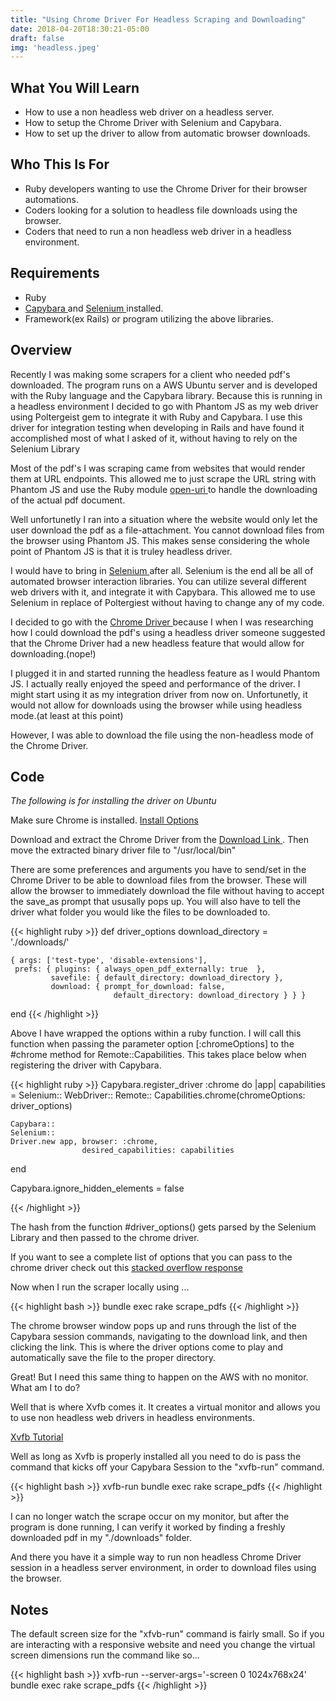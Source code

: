 ```yaml
---
title: "Using Chrome Driver For Headless Scraping and Downloading"
date: 2018-04-20T18:30:21-05:00
draft: false
img: 'headless.jpeg'
---
```

## What You Will Learn
- How to use a non headless web driver on a headless server.
- How to setup the Chrome Driver with Selenium and Capybara.
- How to set up the driver to allow from automatic browser downloads.

## Who This Is For
- Ruby developers wanting to use the Chrome Driver for their browser automations.
- Coders looking for a solution to headless file downloads using the browser.
- Coders that need to run a non headless web driver in a headless environment.

## Requirements
- Ruby
- [ Capybara ](https://github.com/teamcapybara/capybara) and [ Selenium ](http://robotframework.org/SeleniumLibrary/) installed.
- Framework(ex Rails) or program utilizing the above libraries.

## Overview

Recently I was making some scrapers for a client who needed pdf's downloaded. The program runs on a AWS Ubuntu server and is developed with the Ruby language and the Capybara library. Because this is running in a headless environment I decided to go with Phantom JS as my web driver using Poltergeist gem to integrate it with Ruby and Capybara. I use this driver for integration testing when developing in Rails and have found it accomplished most of what I asked of it, without having to rely on the Selenium Library

Most of the pdf's I was scraping came from websites that would render them at URL  endpoints. This allowed me to just scrape the URL string with Phantom JS and use the Ruby module [ open-uri ](https://ruby-doc.org/stdlib-2.4.3/libdoc/open-uri/rdoc/OpenURI.html) to handle the downloading of the actual pdf document.

Well unfortunetly I ran into a situation where the website would only let the user download the pdf as a file-attachment.  You cannot download files from the browser using Phantom JS.  This makes sense considering the whole point of Phantom JS is that it is truley headless driver.

I would have to bring in [ Selenium ](http://robotframework.org/SeleniumLibrary/) after all.  Selenium is the end all be all of  automated browser interaction libraries. You can utilize several different web drivers with it, and integrate it with Capybara.  This allowed me to use Selenium in replace of Poltergiest without having to change any of my code.

I decided to go with the [ Chrome Driver ](https://sites.google.com/a/chromium.org/chromedriver/) because I when I was researching how I could download the pdf's using a headless driver someone suggested that the Chrome Driver had a new headless feature that would allow for downloading.(nope!)

I plugged it in and started running the headless feature as I would Phantom JS. I actually really enjoyed the speed and performance of the driver.  I might start using it as my integration driver from now on.  Unfortunetly, it would not allow for downloads using the browser while using headless mode.(at least at this point)

However, I was able to download the file using the non-headless mode of the Chrome Driver.

## Code

*The following is for installing the driver on Ubuntu*

Make sure Chrome is installed. [ Install Options ](https://askubuntu.com/questions/510056/how-to-install-google-chrome)

Download and extract the Chrome Driver from the [ Download Link ](https://sites.google.com/a/chromium.org/chromedriver/downloads). Then move the extracted binary driver file to "/usr/local/bin"

There are some preferences and arguments you have to send/set in the Chrome Driver to be able to download files from the browser.
These will allow the browser to immediately download the file without having to accept the save_as prompt that ususally pops up.  You will also have to tell the driver what folder you would like the files to be downloaded to.

{{< highlight ruby >}}
  def driver_options
    download_directory = './downloads/'

    { args: ['test-type', 'disable-extensions'],
     prefs: { plugins: { always_open_pdf_externally: true  },
             savefile: { default_directory: download_directory },
             download: { prompt_for_download: false,
                           default_directory: download_directory } } }
  end
{{< /highlight >}}

Above I have wrapped the options within a ruby function.  I will call this function when passing the parameter option [:chromeOptions] to the #chrome method for  Remote::Capabilities. This takes place below when registering the driver with Capybara.

{{< highlight ruby >}}
  Capybara.register_driver :chrome do |app|
    capabilities = Selenium::
                   WebDriver::
                   Remote::
                   Capabilities.chrome(chromeOptions: driver_options)

    Capybara::
    Selenium::
    Driver.new app, browser: :chrome,
                    desired_capabilities: capabilities
  end

  Capybara.ignore_hidden_elements = false

{{< /highlight >}}

The hash from the function #driver_options() gets parsed by the Selenium Library and then passed to the chrome driver.

If you want to see a complete list of options that you can pass to the chrome driver check out this [stacked overflow response](https://stackoverflow.com/questions/38335671/selenium-chrome-where-can-i-find-a-list-of-all-available-chromeoption-arguments)

Now when I  run the scraper locally using ...

{{< highlight bash >}}
  bundle exec rake scrape_pdfs
{{< /highlight >}}

The chrome browser window pops up and runs through the list of the Capybara session commands, navigating to the download link, and then clicking the link.  This is where the driver options come to play and automatically save the file to the proper directory.

Great!  But I need this same thing to happen on the AWS with no monitor. What am I to do?

Well that is where  Xvfb comes it.  It creates a virtual monitor and allows you to use non headless web drivers in headless environments.

[Xvfb Tutorial](http://tobyho.com/2015/01/09/headless-browser-testing-xvfb/)

Well as long as Xvfb is properly installed all you need to do is pass the command that kicks off your Capybara Session to the "xvfb-run" command.

{{< highlight bash >}}
  xvfb-run bundle exec rake scrape_pdfs
{{< /highlight >}}

I can no longer watch the scrape occur on my monitor, but after the program is done running, I can verify it worked by finding a freshly downloaded pdf in my "./downloads" folder.

And there you have it a simple way to run non headless Chrome Driver session in a headless server environment, in order to download files using the browser.

## Notes

The default screen size for the "xfvb-run" command is fairly small.  So if you are interacting with a responsive website and need you change the virtual screen dimensions run the command like so...

{{< highlight bash >}}
  xvfb-run --server-args='-screen 0 1024x768x24' bundle exec rake scrape_pdfs
{{< /highlight >}}
